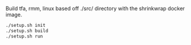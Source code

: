 Build tfa, rmm, linux based off ./src/ directory with the shrinkwrap
docker image.

```sh
./setup.sh init
./setup.sh build
./setup.sh run
```
